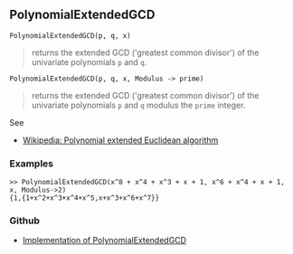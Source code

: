 ## PolynomialExtendedGCD

```
PolynomialExtendedGCD(p, q, x)
```

> returns the extended GCD ('greatest common divisor') of the univariate polynomials `p` and `q`.

```
PolynomialExtendedGCD(p, q, x, Modulus -> prime)
```

> returns the extended GCD ('greatest common divisor') of the univariate polynomials `p` and `q` modulus the `prime` integer.
 
See
* [Wikipedia: Polynomial extended Euclidean algorithm](https://en.wikipedia.org/wiki/Extended_Euclidean_algorithm#Polynomial_extended_Euclidean_algorithm)

### Examples

```
>> PolynomialExtendedGCD(x^8 + x^4 + x^3 + x + 1, x^6 + x^4 + x + 1, x, Modulus->2)
{1,{1+x^2+x^3+x^4+x^5,x+x^3+x^6+x^7}}
```

### Github

* [Implementation of PolynomialExtendedGCD](https://github.com/axkr/symja_android_library/blob/master/symja_android_library/matheclipse-core/src/main/java/org/matheclipse/core/builtin/Algebra.java#L2873) 

